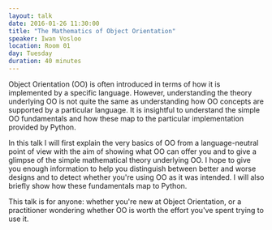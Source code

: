 ```yaml
---
layout: talk
date: 2016-01-26 11:30:00
title: "The Mathematics of Object Orientation"
speaker: Iwan Vosloo
location: Room 01
day: Tuesday
duration: 40 minutes
---
```


Object Orientation (OO) is often introduced in terms of how it is implemented
by a specific language. However, understanding the theory underlying OO is not
quite the same as understanding how OO concepts are supported by a particular
language. It is insightful to understand the simple OO fundamentals and how
these map to the particular implementation provided by Python.

In this talk I will first explain the very basics of OO from a language-neutral
point of view with the aim of showing what OO can offer you and to give a
glimpse of the simple mathematical theory underlying OO. I hope to give you
enough information to help you distinguish between better and worse designs and
to detect whether you're using OO as it was intended. I will also briefly show
how these fundamentals map to Python.

This talk is for anyone: whether you're new at Object Orientation, or a
practitioner wondering whether OO is worth the effort you've spent trying to
use it.
